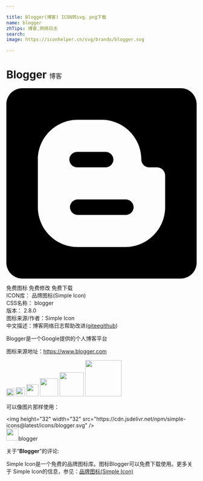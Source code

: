 ```yaml
---

title: Blogger(博客) ICON转svg、png下载
name: blogger
zhTips: 博客,网络日志
search: 
image: https://iconhelper.cn/svg/brands/blogger.svg

---
```


# Blogger  <small style="font-size: 60%;font-weight: 100">博客</small>

<div id="svg" class="svg-wrap">
<svg role="img" viewBox="0 0 24 24" xmlns="http://www.w3.org/2000/svg"><title>Blogger icon</title><path d="M21.976 24H2.026C.9 24 0 23.1 0 21.976V2.026C0 .9.9 0 2.025 0H22.05C23.1 0 24 .9 24 2.025v19.95C24 23.1 23.1 24 21.976 24zM12 3.975H9c-2.775 0-5.025 2.25-5.025 5.025v6c0 2.774 2.25 5.024 5.025 5.024h6c2.774 0 5.024-2.25 5.024-5.024v-3.975c0-.6-.45-1.05-1.05-1.05H18c-.524 0-.976-.45-.976-.976 0-2.776-2.25-5.026-5.024-5.026zm3.074 12H9c-.525 0-.975-.45-.975-.975s.45-.976.975-.976h6.074c.526 0 .977.45.977.976s-.45.976-.975.976zm-2.55-7.95c.527 0 .976.45.976.975s-.45.975-.975.975h-3.6c-.525 0-.976-.45-.976-.975s.45-.975.975-.975h3.6z"/></svg>
</div>
<detail full-name='blogger'></detail>

<div class="detail-page">
<p>
<span><span class="badge-success badge">免费图标</span> <span class="badge-success badge">免费修改</span>  <span class="badge-success badge">免费下载</span> </span>
<br/>
<span>
ICON库：
<span class="badge-secondary badge">品牌图标(Simple Icon)</span> 
</span>
<br/>
<span>
CSS名称：
<span class="badge-secondary badge">blogger</span> 
</span>

<br/>
<span>
版本：
<span class="badge-secondary badge">2.8.0</span> 
</span>
<br/>
<span>图标来源/作者：<span class="badge-light badge">Simple Icon</span></span> 
<br/>
<span class="zh-detail">中文描述：<span class="badge-primary badge">博客</span><span class="badge-primary badge">网络日志</span><span class="help-link"><span>帮助改进</span>(<a href="https://gitee.com/liuwave/icon-helper/edit/master/json/brands/blogger.json" target="_blank" rel="noopener noreferrer">gitee</a><a href="https://github.com/liuwave/icon-helper/edit/master/json/brands/blogger.json" target="_blank" rel="noopener noreferrer">github</a></span>)</span><br/>
</p>
</div><div class="description description alert alert-light"><p> Blogger是一个Google提供的个人博客平台</p><p>图标来源地址：<a href="https://www.blogger.com" target="_blank" rel="noopener noreferrer">https://www.blogger.com</a></p></div>
<div class="alert alert-dark">
<img height="21" width="21" src="https://cdn.jsdelivr.net/npm/simple-icons@latest/icons/blogger.svg" />
<img height="24" width="24" src="https://cdn.jsdelivr.net/npm/simple-icons@latest/icons/blogger.svg" />
<img height="32" width="32" src="https://cdn.jsdelivr.net/npm/simple-icons@latest/icons/blogger.svg" />
<img height="48" width="48" src="https://cdn.jsdelivr.net/npm/simple-icons@latest/icons/blogger.svg" />
<img height="64" width="64" src="https://cdn.jsdelivr.net/npm/simple-icons@latest/icons/blogger.svg" />
<img height="96" width="96" src="https://cdn.jsdelivr.net/npm/simple-icons@latest/icons/blogger.svg" />

</div>
<div>
  <p>可以像图片那样使用：    
  </p>
  <div class="alert alert-primary" style="font-size: 14px">
    &lt;img height="32" width="32" src="https://cdn.jsdelivr.net/npm/simple-icons@latest/icons/blogger.svg" /&gt;
    <copy-btn content='<img height="32" width="32" src="https://cdn.jsdelivr.net/npm/simple-icons@latest/icons/blogger.svg" />'></copy-btn>
  </div>
  <div class="alert alert-secondary">
    <img height="32" width="32" src="https://cdn.jsdelivr.net/npm/simple-icons@latest/icons/blogger.svg" />blogger
    <copy-btn content="blogger" btn-title="复制图标名称"></copy-btn>
  </div>
</div>
<div class="icon-detail__container">
<p>关于“<b>Blogger</b>”的评论:</p>
</div>
<Vssue title="关于“Blogger”的评论" />
<div><p>Simple Icon是一个免费的品牌图标库。图标Blogger可以免费下载使用。更多关于  Simple Icon的信息，参见：<a target="_blank" href="https://iconhelper.cn/brands.html">品牌图标(Simple Icon)</a>
</p></div>
